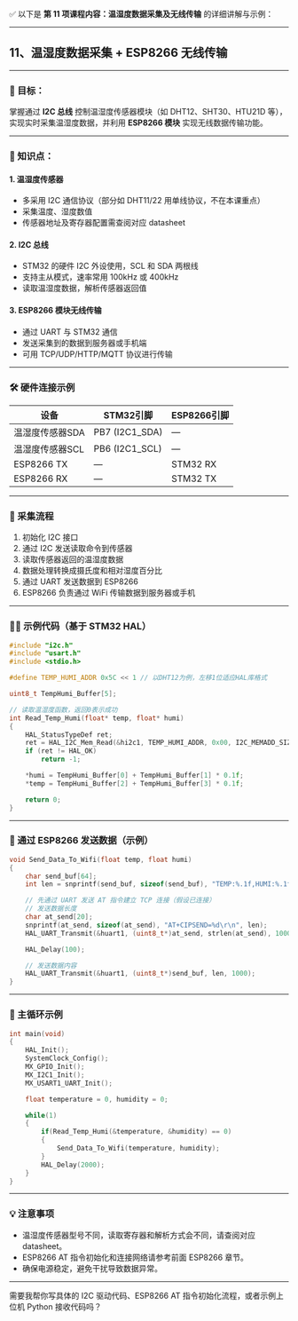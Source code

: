 ✅ 以下是 **第 11 项课程内容：温湿度数据采集及无线传输** 的详细讲解与示例：

---

## **11、温湿度数据采集 + ESP8266 无线传输**

---

### 🎯 目标：

掌握通过 **I2C 总线** 控制温湿度传感器模块（如 DHT12、SHT30、HTU21D 等），实现实时采集温湿度数据，并利用 **ESP8266 模块** 实现无线数据传输功能。

---

### 📘 知识点：

#### 1. 温湿度传感器

* 多采用 I2C 通信协议（部分如 DHT11/22 用单线协议，不在本课重点）
* 采集温度、湿度数值
* 传感器地址及寄存器配置需查阅对应 datasheet

#### 2. I2C 总线

* STM32 的硬件 I2C 外设使用，SCL 和 SDA 两根线
* 支持主从模式，速率常用 100kHz 或 400kHz
* 读取温湿度数据，解析传感器返回值

#### 3. ESP8266 模块无线传输

* 通过 UART 与 STM32 通信
* 发送采集到的数据到服务器或手机端
* 可用 TCP/UDP/HTTP/MQTT 协议进行传输

---

### 🛠️ 硬件连接示例

| 设备         | STM32引脚         | ESP8266引脚 |
| ---------- | --------------- | --------- |
| 温湿度传感器SDA  | PB7 (I2C1\_SDA) | —         |
| 温湿度传感器SCL  | PB6 (I2C1\_SCL) | —         |
| ESP8266 TX | —               | STM32 RX  |
| ESP8266 RX | —               | STM32 TX  |

---

### 🧩 采集流程

1. 初始化 I2C 接口
2. 通过 I2C 发送读取命令到传感器
3. 读取传感器返回的温湿度数据
4. 数据处理转换成摄氏度和相对湿度百分比
5. 通过 UART 发送数据到 ESP8266
6. ESP8266 负责通过 WiFi 传输数据到服务器或手机

---

### 🧑‍💻 示例代码（基于 STM32 HAL）

```c
#include "i2c.h"
#include "usart.h"
#include <stdio.h>

#define TEMP_HUMI_ADDR 0x5C << 1 // 以DHT12为例，左移1位适应HAL库格式

uint8_t TempHumi_Buffer[5];

// 读取温湿度函数，返回0表示成功
int Read_Temp_Humi(float* temp, float* humi)
{
    HAL_StatusTypeDef ret;
    ret = HAL_I2C_Mem_Read(&hi2c1, TEMP_HUMI_ADDR, 0x00, I2C_MEMADD_SIZE_8BIT, TempHumi_Buffer, 5, 1000);
    if (ret != HAL_OK)
        return -1;

    *humi = TempHumi_Buffer[0] + TempHumi_Buffer[1] * 0.1f;
    *temp = TempHumi_Buffer[2] + TempHumi_Buffer[3] * 0.1f;

    return 0;
}
```

---

### 📡 通过 ESP8266 发送数据（示例）

```c
void Send_Data_To_Wifi(float temp, float humi)
{
    char send_buf[64];
    int len = snprintf(send_buf, sizeof(send_buf), "TEMP:%.1f,HUMI:%.1f\r\n", temp, humi);

    // 先通过 UART 发送 AT 指令建立 TCP 连接（假设已连接）
    // 发送数据长度
    char at_send[20];
    snprintf(at_send, sizeof(at_send), "AT+CIPSEND=%d\r\n", len);
    HAL_UART_Transmit(&huart1, (uint8_t*)at_send, strlen(at_send), 1000);

    HAL_Delay(100);

    // 发送数据内容
    HAL_UART_Transmit(&huart1, (uint8_t*)send_buf, len, 1000);
}
```

---

### 🔄 主循环示例

```c
int main(void)
{
    HAL_Init();
    SystemClock_Config();
    MX_GPIO_Init();
    MX_I2C1_Init();
    MX_USART1_UART_Init();

    float temperature = 0, humidity = 0;

    while(1)
    {
        if(Read_Temp_Humi(&temperature, &humidity) == 0)
        {
            Send_Data_To_Wifi(temperature, humidity);
        }
        HAL_Delay(2000);
    }
}
```

---

### 💡 注意事项

* 温湿度传感器型号不同，读取寄存器和解析方式会不同，请查阅对应 datasheet。
* ESP8266 AT 指令初始化和连接网络请参考前面 ESP8266 章节。
* 确保电源稳定，避免干扰导致数据异常。

---

需要我帮你写具体的 I2C 驱动代码、ESP8266 AT 指令初始化流程，或者示例上位机 Python 接收代码吗？
